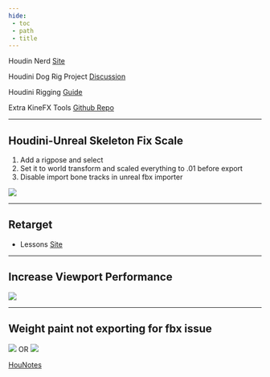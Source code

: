 ```yaml
---
hide:
 - toc
 - path
 - title
---
```


Houdin Nerd [Site](https://abrupt-scarf-fb8.notion.site/HOUDINI-NERD-bb58e9354c434092abc04e63231745a9)

Houdini Dog Rig Project [Discussion](https://www.sidefx.com/forum/topic/76420/)

Houdini Rigging [Guide](https://www.riggingdojo.com/2020/10/28/sidefx-houdini-18-5-kinefx/)

Extra KineFX Tools [Github Repo](https://github.com/kamilhepner/kinefx_tools)

---

## Houdini-Unreal Skeleton Fix Scale
1. Add a rigpose and select
2. Set it to world transform and scaled everything to .01 before export
3. Disable import bone tracks in unreal fbx importer

![](Site/docs/houdini/assets/fix_scaleunreal.gif)

---

## Retarget
- Lessons [Site](https://www.sidefx.com/tutorials/retarget-the-cmu-motion-capture-database-19_5/)

---

## Increase Viewport Performance

![](Site/docs/houdini/assets/polyframe.gif)

---

## Weight paint not exporting for fbx issue

![](Site/docs/houdini/assets/fix_weightpaint.gif)
OR
![](Site/docs/houdini/assets/fix_weightpaint2.gif)


[HouNotes](https://scrapbox.io/hounotes/KineFX)